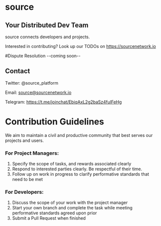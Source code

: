 # source
## Your Distributed Dev Team

source connects developers and projects.

Interested in contributing? Look up our TODOs on https://sourcenetwork.io

#Dispute Resolution
--coming soon--

## Contact
Twitter: @source_platform

Email: source@sourcenetwork.io

Telegram: https://t.me/joinchat/EbiqAxL2g2baSz4fulFeHg

# Contribution Guidelines
We aim to maintain a civil and productive community that best serves our projects and users.

### For Project Managers:
1. Specify the scope of tasks, and rewards associated clearly
2. Respond to interested parties clearly. Be respectful of their time.
3. Follow up on work in progress to clarify performative standards that need to be met

### For Developers:
1. Discuss the scope of your work with the project manager
2. Start your own branch and complete the task while meeting performative standards agreed upon prior
3. Submit a Pull Request when finished
